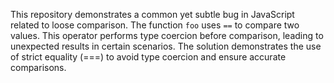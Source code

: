 This repository demonstrates a common yet subtle bug in JavaScript related to loose comparison. The function `foo` uses `==` to compare two values. This operator performs type coercion before comparison, leading to unexpected results in certain scenarios.  The solution demonstrates the use of strict equality (===) to avoid type coercion and ensure accurate comparisons.